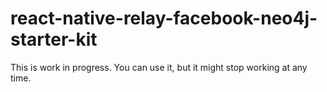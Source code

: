 # react-native-relay-facebook-neo4j-starter-kit

This is work in progress. You can use it, but it might stop working at any time.
